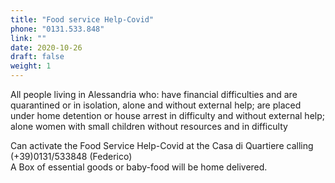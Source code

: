 ```yaml
---
title: "Food service Help-Covid"
phone: "0131.533.848"
link: ""
date: 2020-10-26
draft: false
weight: 1
---
```


All people living in Alessandria who: have financial difficulties and are quarantined or in isolation, alone and without external help; are placed under 
home detention or house arrest in difficulty and without external help; alone women with small children without resources and in difficulty

Can activate the Food Service Help-Covid at the Casa di Quartiere calling (+39)0131/533848 (Federico)  
A Box of essential goods or baby-food will be home delivered.
